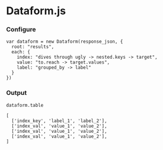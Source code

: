 Dataform.js
==========


### Configure

```
var dataform = new Dataform(response_json, {
  root: "results",
  each: {
    index: "dives through ugly -> nested.keys -> target",
    value: "to.reach -> target.values",
    label: "grouped_by -> label"
  }
})
```

### Output

`dataform.table`

```
[
  ['index_key', 'label_1', 'label_2'],
  ['index_val', 'value_1', 'value_2'],
  ['index_val', 'value_1', 'value_2'],
  ['index_val', 'value_1', 'value_2'],
]
```
